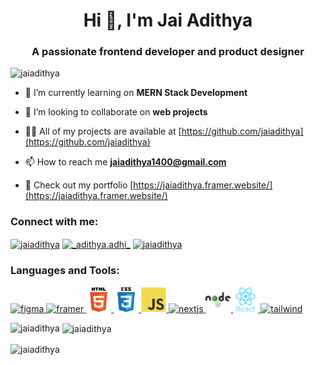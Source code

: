 <h1 align="center">Hi 👋, I'm Jai Adithya</h1>
<h3 align="center">A passionate frontend developer and product designer</h3>

<p align="left"> <img src="https://komarev.com/ghpvc/?username=jaiadithya&label=Profile%20views&color=0e75b6&style=flat" alt="jaiadithya" /> </p>


- 🔭 I’m currently learning on **MERN Stack Development**

- 👯 I’m looking to collaborate on **web projects**

- 👨‍💻 All of my projects are available at [https://github.com/jaiadithya](https://github.com/jaiadithya)

- 📫 How to reach me **jaiadithya1400@gmail.com**

- 📄 Check out my portfolio [https://jaiadithya.framer.website/](https://jaiadithya.framer.website/)

<h3 align="left">Connect with me:</h3>
<p align="left">
<a href="https://linkedin.com/in/jaiadithya" target="blank"><img align="center" src="https://raw.githubusercontent.com/rahuldkjain/github-profile-readme-generator/master/src/images/icons/Social/linked-in-alt.svg" alt="jaiadithya" height="30" width="40" /></a>
<a href="https://instagram.com/_adithya.adhi_" target="blank"><img align="center" src="https://raw.githubusercontent.com/rahuldkjain/github-profile-readme-generator/master/src/images/icons/Social/instagram.svg" alt="_adithya.adhi_" height="30" width="40" /></a>
<a href="https://www.behance.net/jaiadithya" target="blank"><img align="center" src="https://raw.githubusercontent.com/rahuldkjain/github-profile-readme-generator/master/src/images/icons/Social/behance.svg" alt="jaiadithya" height="30" width="40" /></a>
</p>

<h3 align="left">Languages and Tools:</h3>
<p align="left"> 
  <a href="https://www.figma.com/" target="_blank" rel="noreferrer"> <img src="https://www.vectorlogo.zone/logos/figma/figma-icon.svg" alt="figma" width="40" height="40"/> </a> <a href="https://www.framer.com/" target="_blank" rel="noreferrer"> <img src="https://www.vectorlogo.zone/logos/framer/framer-icon.svg" alt="framer" width="40" height="40"/> </a> <a href="https://www.w3.org/html/" target="_blank" rel="noreferrer"> <img src="https://raw.githubusercontent.com/devicons/devicon/master/icons/html5/html5-original-wordmark.svg" alt="html5" width="40" height="40"/> </a> 
<a href="https://www.w3schools.com/css/" target="_blank" rel="noreferrer"> <img src="https://raw.githubusercontent.com/devicons/devicon/master/icons/css3/css3-original-wordmark.svg" alt="css3" width="40" height="40"/> </a>
 <a href="https://developer.mozilla.org/en-US/docs/Web/JavaScript" target="_blank" rel="noreferrer"> <img src="https://raw.githubusercontent.com/devicons/devicon/master/icons/javascript/javascript-original.svg" alt="javascript" width="40" height="40"/> </a> 
 <a href="https://nextjs.org/" target="_blank" rel="noreferrer"> <img src="https://cdn.worldvectorlogo.com/logos/nextjs-2.svg" alt="nextjs" width="40" height="40"/> </a> <a href="https://nodejs.org" target="_blank" rel="noreferrer"> <img src="https://raw.githubusercontent.com/devicons/devicon/master/icons/nodejs/nodejs-original-wordmark.svg" alt="nodejs" width="40" height="40"/> </a>   <a href="https://reactjs.org/" target="_blank" rel="noreferrer"> <img src="https://raw.githubusercontent.com/devicons/devicon/master/icons/react/react-original-wordmark.svg" alt="react" width="40" height="40"/> </a> <a href="https://tailwindcss.com/" target="_blank" rel="noreferrer"> <img src="https://www.vectorlogo.zone/logos/tailwindcss/tailwindcss-icon.svg" alt="tailwind" width="40" height="40"/> </a>  </p>

<p><img align="left" src="https://github-readme-stats.vercel.app/api/top-langs?username=jaiadithya&show_icons=true&locale=en&layout=compact" alt="jaiadithya" /></p>

<p>&nbsp;<img align="center" src="https://github-readme-stats.vercel.app/api?username=jaiadithya&show_icons=true&locale=en" alt="jaiadithya" /></p>

<p><img align="center" src="https://github-readme-streak-stats.herokuapp.com/?user=jaiadithya&" alt="jaiadithya" /></p>
